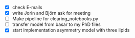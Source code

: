 - [x] check E-mails 
- [x] write Jorin and Björn ask for meeting
- [ ] Make pipeline for clearing_notebooks.py
- [ ] transfer model from basar to my PhD files
- [x] start implementation asymmetry model with three lipids